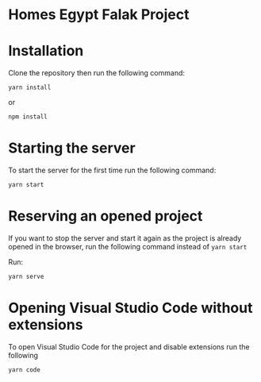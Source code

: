 # Homes Egypt Falak Project

# Installation

Clone the repository then run the following command:

`yarn install`

or 

`npm install`

# Starting the server

To start the server for the first time run the following command:

`yarn start`

# Reserving an opened project

If you want to stop the server and start it again as the project is already opened in the browser, run the following command instead of `yarn start`

Run:

`yarn serve`

# Opening Visual Studio Code without extensions

To open Visual Studio Code for the project and disable extensions run the following

`yarn code`